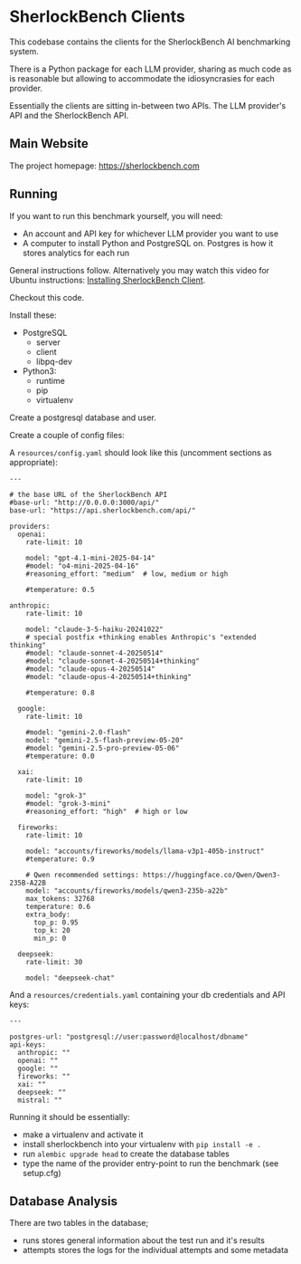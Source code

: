 # SherlockBench Clients

This codebase contains the clients for the SherlockBench AI benchmarking system.

There is a Python package for each LLM provider, sharing as much code as is
reasonable but allowing to accommodate the idiosyncrasies for each provider.

Essentially the clients are sitting in-between two APIs. The LLM provider's API
and the SherlockBench API.

## Main Website
The project homepage: https://sherlockbench.com

## Running
If you want to run this benchmark yourself, you will need:
- An account and API key for whichever LLM provider you want to use
- A computer to install Python and PostgreSQL on. Postgres is how it stores analytics for each run

General instructions follow. Alternatively you may watch this video for Ubuntu instructions: [Installing SherlockBench Client](https://youtu.be/qNIXQTtuFYs).

Checkout this code.

Install these:
- PostgreSQL
  - server
  - client
  - libpq-dev
- Python3:
  - runtime
  - pip
  - virtualenv

Create a postgresql database and user.

Create a couple of config files:

A `resources/config.yaml` should look like this (uncomment sections as appropriate):
```
---

# the base URL of the SherlockBench API
#base-url: "http://0.0.0.0:3000/api/"
base-url: "https://api.sherlockbench.com/api/"

providers:
  openai:
    rate-limit: 10

    model: "gpt-4.1-mini-2025-04-14"
    #model: "o4-mini-2025-04-16"
    #reasoning_effort: "medium"  # low, medium or high
    
    #temperature: 0.5

anthropic:
    rate-limit: 10

    model: "claude-3-5-haiku-20241022"
    # special postfix +thinking enables Anthropic's "extended thinking"
    #model: "claude-sonnet-4-20250514"
    #model: "claude-sonnet-4-20250514+thinking"
    #model: "claude-opus-4-20250514"
    #model: "claude-opus-4-20250514+thinking"
    
    #temperature: 0.8

  google:
    rate-limit: 10

    #model: "gemini-2.0-flash"
    model: "gemini-2.5-flash-preview-05-20"
    #model: "gemini-2.5-pro-preview-05-06"
    #temperature: 0.0

  xai:
    rate-limit: 10

    model: "grok-3"
    #model: "grok-3-mini"
    #reasoning_effort: "high"  # high or low

  fireworks:
    rate-limit: 10

    model: "accounts/fireworks/models/llama-v3p1-405b-instruct"
    #temperature: 0.9
    
    # Qwen recommended settings: https://huggingface.co/Qwen/Qwen3-235B-A22B
    model: "accounts/fireworks/models/qwen3-235b-a22b"
    max_tokens: 32768
    temperature: 0.6
    extra_body:
      top_p: 0.95
      top_k: 20
      min_p: 0

  deepseek:
    rate-limit: 30

    model: "deepseek-chat"

```

And a `resources/credentials.yaml` containing your db credentials and API keys:
```
---

postgres-url: "postgresql://user:password@localhost/dbname"
api-keys:
  anthropic: ""
  openai: ""
  google: ""
  fireworks: ""
  xai: ""
  deepseek: ""
  mistral: ""
```

Running it should be essentially:
- make a virtualenv and activate it
- install sherlockbench into your virtualenv with `pip install -e .`
- run `alembic upgrade head` to create the database tables
- type the name of the provider entry-point to run the benchmark (see setup.cfg)

## Database Analysis
There are two tables in the database;
- runs stores general information about the test run and it's results
- attempts stores the logs for the individual attempts and some metadata
